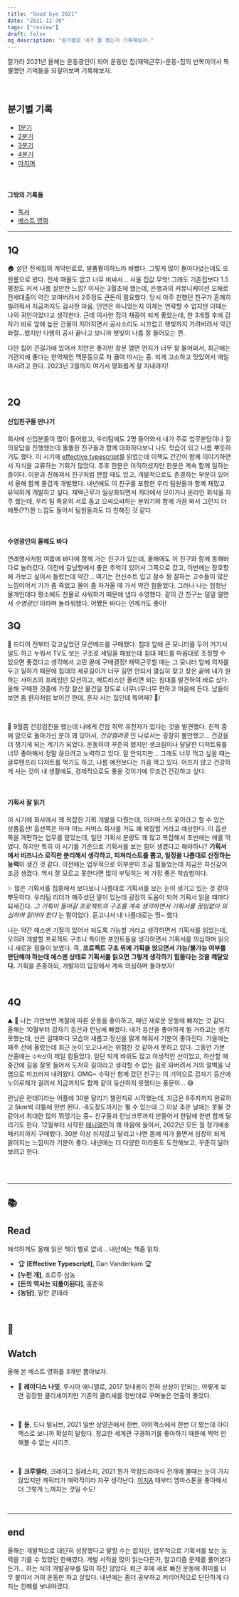 ```yaml
---
title: "Good bye 2021"
date: "2021-12-30"
tags: ["review"]
draft: false
og_description: "분기별로 내가 뭘 했는지 기록해보자."
---
```


잘가라 2021년
올해는 운동광인이 되어 운동만 집(재택근무)-운동-집의 반복이어서 특별했던 기억들을 되짚어보며 기록해보자.

<br />

## 분기별 기록

- [1분기](#1q)
- [2분기](#2q)
- [3분기](#3q)
- [4분기](#4q)
- [마치며](#end)

<br />

#### 그밖의 기록들

- [독서](#read)
- [베스트 영화](#watch)

---

## 1Q

🏠
살던 전세집의 계약만료로, 발품팔이하느라 바빴다. 그렇게 많이 돌아다녔는데도 또 원룸으로 왔다. 전세 매물도 없고 너무 비싸서... 서울 집값 무엇! 그래도 기존집보다 1.5평정도 커서 나름 살만한 느낌? 이사는 3월초에 했는데, 은행과의 커뮤니케이션 오해로 전세대출이 약간 꼬여버려서 2주정도 큰돈이 필요했다. 당시 아주 친했던 친구가 흔쾌히 빌려줘서 지금까지도 감사한 마음. 인연은 아니었는지 이제는 연락할 수 없지만 이때는 나의 귀인이었다고 생각한다. 근데 이사한 집이 채광이 되게 좋았는데, 한 3개월 후에 갑자기 바로 앞에 높은 건물이 지어지면서 공사소리도 시끄럽고 햇빛까지 가려버려서 약간 좌절...했지만 다행히 공사 끝나고 보니까 햇빛이 나름 잘 들어오는 편.

다만 집이 큰길가에 있어서 치안은 좋지만 창문 열면 먼지가 너무 잘 들어와서, 최근에는 기관지에 좋다는 한약재인 맥문동으로 차 끓여 마시는 중. 되게 고소하고 맛있어서 매일 마시려고 한다. 2023년 3월까지 여기서 평화롭게 잘 지내야지!

<br />

## 2Q

#### 신입친구들 만나기

회사에 신입분들이 많이 들어왔고, 우리팀에도 2명 들어와서 내가 주로 업무분담이나 질의응답을 진행했는데 똘똘한 친구들과 함께 대화하다보니 나도 학습이 되고 나름 뿌듯하기도 했다. 이 시기에 [effective typescript](https://wacilpong.github.io/blog/post/review/after-reading-effective-typescript/)를 읽었는데 이책도 간간이 함께 이야기하면서 지식을 교류하는 기회가 많았다. 추후 한분은 이직하셨지만 한분은 계속 함께 일하는 중이다. 이분과 친해져서 친구처럼 편할 때도 있고, 개발적으로도 존경하는 부분이 있어서 올해 함께 즐겁게 개발했다. 내년에도 이 친구를 포함한 우리 팀원들과 함께 재밌고 유익하게 개발하고 싶다. 재택근무가 일상화되면서 게더에서 모이거나 온라인 회식을 자주 했는데, 우리 팀 특유의 서로 돕고 으쌰으쌰하는 분위기와 함께 가끔 봐서 그런지 더 애틋(??)한 느낌도 들어서 팀원들과도 더 친해진 것 같다.

<br />

#### 수영광인의 올해도 바다

연례행사처럼 여름에 바다에 함께 가는 친구가 있는데, 올해에도 이 친구와 함께 동해바다로 놀러갔다. 이전에 갈남항에서 좋은 추억이 있어서 그쪽으로 갔고, 이번에는 장호항에 가보고 싶어서 들렀는데 약간... 여기는 전신수트 입고 잠수 짱 잘하는 고수들이 많은 느낌이어서 기가 좀 죽었고 물이 좀 차가울 때 가서 약간 힘들었다. 그러나 나는 엄청난 물개인데다 평소에도 찬물로 샤워하기 때문에 냅다 수영했다. 같이 간 친구는 덜덜 떨면서 _수영광인_ 이라며 놀라워했다. 어쨌든 바다는 언제가도 좋아!
<br />

## 3Q

🛌
드디어 전부터 갖고싶었던 모션베드를 구매했다. 침대 앞에 큰 모니터를 두어 거기서 일도 하고 누워서 TV도 보는 구조로 세팅을 해놨는데 침대 헤드를 마음대로 조정할 수 있으면 좋겠다고 생각해서 고민 끝에 구매결정! 재택근무할 때는 그 모니터 앞에 의자를 두고 일하기 때문에 침대의 세로길이가 너무 길면 안되서 열심히 찾고 찾은 끝에 내가 원하는 사이즈의 프레임만 모션이고, 매트리스만 올리면 되는 침대를 발견하여 바로 샀다. 올해 구매한 것중에 가장 잘산 물건일 정도로 너무너무너무 편하고 마음에 든다. 남들이 보면 좀 환자처럼 보이긴 한데, 혼자 사는 집인데 뭐어때? 🤣/

<br />

🏥
9월쯤 건강검진을 했는데 나에게 간암 취약 유전자가 있다는 것을 발견했다. 친척 중에 암으로 돌아가신 분이 꽤 있어서, _건강염려증_ 인 나로서는 굉장히 불안했고... 건강을 더 챙기게 되는 계기가 되었다. 운동이야 꾸준히 했지만 생크림이나 달달한 디저트류를 너무 좋아해서 정말 끊으려고 노력하고 있다. 잘 안되지만... 그래도 너무 먹고 싶을 때는 글루텐프리 디저트를 먹기도 하고, 나름 예전보다는 가끔 먹고 있다. 아프지 않고 건강하게 사는 것이 내 생활에도, 경제적으로도 좋을 것이기에 무조건 건강하고 싶다.

<br />

#### 기획서 잘 읽기

이 시기에 회사에서 꽤 복잡한 기획 개발을 다뤘는데, 이커머스의 꽃이라고 할 수 있는 상품옵션! 옵션쪽은 아마 어느 커머스 회사를 가도 꽤 복잡할 거라고 예상한다. 이 옵션쪽을 개편하는 업무를 맡았는데, 일단 기획서 분량도 꽤 많고 복잡해서 초반에는 애를 먹었다. 하지만 특히 이 시기를 기준으로 기획서를 보는 힘이 생겼다고 해야하나? **기획서에서 비즈니스 로직만 분리해서 생각하고, 피쳐리스트를 뽑고, 일정을 나름대로 산정하는 능력**이 생긴 것 같다. 이전에는 업무적으로 이부분이 조금 힘들었는데 지금은 자신감이 조금 생겼다. 역시 잘 모르고 못한다면 많이 부딪히는 게 가장 좋은 학습법이다.

✨
많은 기획서를 집중해서 보다보니 나름대로 기획서를 보는 눈이 생기고 있는 것 같아 뿌듯하다. 우리팀 리더가 해주셨던 말이 있는데 굉장히 도움이 되어 기획서 읽을 때마다 되새긴다. _그 기획이 들어갈 프로젝트의 구조를 계속 생각하면서 기획서를 끊임없이 의심하며 읽어야 한다_ 는 말이었다. 듣고나서 내 나름대로는 띵~ 했다.

나는 약간 예스맨 기질이 있어서 되도록 가능할 거라고 생각하면서 기획서를 읽었는데, 오히려 개발할 프로젝트 구조나 특이한 포인트들을 생각하면서 기획서를 의심하며 읽으니 새로운 점들이 보였다. 즉, **프로젝트 구조 위에 기획을 얹으면서 가능/불가능 여부를 판단해야 하는데 예스맨 상태로 기획서를 읽으면 그렇게 생각하기 힘들다는 것을 깨달았다.** 기획을 존중하되, 개발자의 입장에서 계속 의심하며 돌아보자!

<br />

## 4Q

⛰ 🏃
나는 가만보면 계절에 따른 운동을 좋아하고, 매년 새로운 운동에 빠지는 것 같다. 올해는 10월부터 갑자기 등산과 런닝에 빠졌다. 내가 등산을 좋아하게 될 거라고는 생각 못했는데, 산은 갈때마다 모습이 새롭고 정신을 맑게 해줘서 기분이 좋아진다. 가을에는 매주 산에 올랐는데 최근 눈이 오고나서는 위험한 것 같아서 못하고 있다. 그동안 가본 산중에는 `수락산`이 제일 힘들었다. 일단 되게 바위도 많고 야생적인 산이었고, 하산할 때 중간에 길을 잘못 들어서 도저히 길이라고 생각할 수 없는 길로 와버려서 거의 절벽을 낙엽으로 미끄러져 내려왔다. OMG~ 수락산 함께 갔던 친구는 이 기억으로 갑자기 등산에 노이로제가 걸려서 지금까지도 함께 같이 등산하지 못했다는 풍문이... 😅

런닝은 런데이라는 어플에 30분 달리기 챌린지로 시작했는데, 지금은 8주차까지 완료하고 5km씩 이틀에 한번 뛴다. -8도정도까지는 뛸 수 있는데 그 이상 추운 날에는 못뛸 것 같아서 최대한 많이 뛰댕기는 중~ 친구들과 런닝크루까지 만들어서 한달에 한번 함께 달리기도 한다. 12월부터 시작한 [애니멀런](https://www.animallace.com/)이 꽤 마음에 들어서, 2022년 모든 월 정기배송 패키지까지 구매했다. 30분 이상 쉬지않고 달리고 나면 몸에 피가 돌면서 심장이 되게 맑아지는 느낌이라 기분이 좋다. 내년에는 더 다양한 마라톤도 도전해보고, 꾸준히 달려보려고 한다.

<br /><br />

---

## 📚

## Read

애석하게도 올해 읽은 책이 별로 없네... 내년에는 책좀 읽자.

- 🏆 **[Effective Typescript]**, Dan Vanderkam 🏆
- **[누런 개]**, 조르주 심농
- **[돈의 역사는 되풀이된다]**, 홍춘욱
- **[농담]**, 밀란 쿤데라

<br />

## 🎥

## Watch

올해 본 베스트 영화를 3개만 뽑아보자.

- 🥇 **레이디스 나잇**, 루시아 애니엘로, 2017
  뒷내용이 전혀 상상이 안되는, 어떻게 보면 굉장한 클리셰이지만 기존의 클리셰를 정반대로 꾸며놓은 연출이 좋았다.

<br />

- 🥈 **듄**, 드니 빌뇌브, 2021
  일반 상영관에서 한번, 아이맥스에서 한번 더 봤는데 아이맥스로 보니까 확실히 달랐다. 정교한 세계관 구경하기를 좋아하기 때문에 찍먹 안해볼 수 없는 시리즈.

<br />

- 🥉 **크루엘라**, 크레이그 질레스피, 2021
  뭔가 막장드라마식 전개에 볼때는 눈이 가지 않았지만 캐릭터가 매력적이라 자꾸 생각난다. [이지A](https://movie.daum.net/moviedb/main?movieId=58330) 때부터 엠마스톤을 좋아해서 더 그렇게 느껴지는 것일 수도!

<br />

---

## end

올해는 개발적으로 대단히 성장했다고 말할 수는 없지만, 업무적으로 기획서를 보는 능력을 기를 수 있었던 한해였다. 개발 서적을 많이 읽는다든가, 알고리즘 문제를 풀어본다든가... 하는 식의 개발공부를 많이 하진 않았다. 퇴근 후에 새로 빠진 운동에 취미를 너무 붙여서 거의 운동만 하고 살았다. 내년에는 좀더 공부하고 커리어적으로 단단하게 다지는 한해를 보내야겠다.
